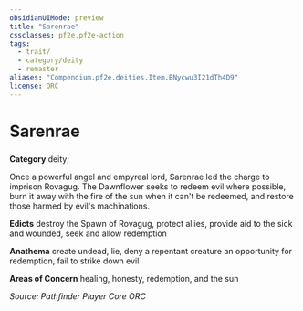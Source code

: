 ```yaml
---
obsidianUIMode: preview
title: "Sarenrae"
cssclasses: pf2e,pf2e-action
tags:
  - trait/
  - category/deity
  - remaster
aliases: "Compendium.pf2e.deities.Item.BNycwu3I21dTh4D9"
license: ORC
---
```

# Sarenrae

### 

**Category** deity; 




Once a powerful angel and empyreal lord, Sarenrae led the charge to imprison Rovagug. The Dawnflower seeks to redeem evil where possible, burn it away with the fire of the sun when it can't be redeemed, and restore those harmed by evil's machinations.

**Edicts** destroy the Spawn of Rovagug, protect allies, provide aid to the sick and wounded, seek and allow redemption

**Anathema** create undead, lie, deny a repentant creature an opportunity for redemption, fail to strike down evil

**Areas of Concern** healing, honesty, redemption, and the sun

*Source: Pathfinder Player Core*
*ORC*